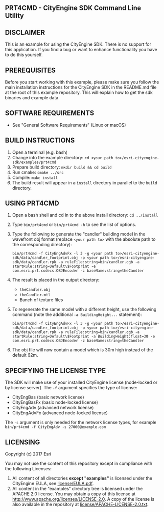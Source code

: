 PRT4CMD - CityEngine SDK Command Line Utility
---------------------------------------------


DISCLAIMER
----------

This is an example for using the CityEngine SDK. There is no support for this application. 
If you find a bug or want to enhance functionality you have to do this yourself.


PREREQUISITES
-------------

Before you start working with this example, please make sure you follow
the main installation instructions for the CityEngine SDK in the
README.md file at the root of this example repository. This will 
explain how to get the sdk binaries and example data.


SOFTWARE REQUIREMENTS
---------------------

- See "General Software Requirements" (Linux or macOS)


BUILD INSTRUCTIONS
------------------

1. Open a terminal (e.g. bash)
1. Change into the example directory: `cd <your path to>/esri-cityengine-sdk/examples/prt4cmd`
1. Prepare build directory: `mkdir build && cd build`
1. Run cmake: `cmake ../src`
1. Compile: `make install`
1. The build result will appear in a `install` directory in parallel to the `build` directory.


USING PRT4CMD
-------------

1. Open a bash shell and cd in to the above install directory: `cd ../install`
1. Type `bin/prt4cmd` or `bin/prt4cmd -h` to see the list of options.
1. Type the following to generate the "candler" building model in the wavefront obj format (replace `<your path to>` with the absolute path to the corresponding directory):
   ```
   bin/prt4cmd -f CityEngAdvFx -l 3 -g <your path to>/esri-cityengine-sdk/data/candler_footprint.obj -p <your path to>/esri-cityengine-sdk/data/candler.rpk -a ruleFile:string=bin/candler.cgb -a startRule:string=Default\$Footprint -e com.esri.prt.codecs.OBJEncoder -z baseName:string=theCandler
   ```
1. The result is placed in the output directory:
   - `theCandler.obj`
   - `theCandler.mtl`
   - Bunch of texture files

1. To regenerate the same model with a different height, use the following command (note the additional `-a BuildingHeight...` statement):
   ```
   bin/prt4cmd -f CityEngAdvFx -l 3 -g <your path to>/esri-cityengine-sdk/data/candler_footprint.obj -p <your path to>/esri-cityengine-sdk/data/candler.rpk -a ruleFile:string=bin/candler.cgb -a startRule:string=Default\$Footprint -a BuildingHeight:float=30 -e com.esri.prt.codecs.OBJEncoder -z baseName:string=theCandler
   ```
1. The obj file will now contain a model which is 30m high instead of the default 62m.


SPECIFYING THE LICENSE TYPE
---------------------------

The SDK will make use of your installed CityEngine license (node-locked or by license server).
The `-f` argument specifies the type of license:
- CityEngBas (basic network license)
- CityEngBasFx (basic node-locked license)
- CityEngAdv (advanced network license)
- CityEngAdvFx (advanced node-locked license)

The `-s` argument is only needed for the network license types, for example `bin/prt4cmd -f CityEngAdv -s 27000@example.com`


LICENSING
---------

Copyright (c) 2017 Esri

You may not use the content of this repository except in compliance with the following Licenses:
  1. All content of all directories **except "examples"** is licensed under the CityEngine EULA, see [license/EULA.pdf](license/EULA.pdf).
  2. All content in the "examples" directory tree is licensed under the APACHE 2.0 license. You may obtain a copy of this license at http://www.apache.org/licenses/LICENSE-2.0. A copy of the license is also available in the repository at [license/APACHE-LICENSE-2.0.txt](license/APACHE-LICENSE-2.0.txt).
